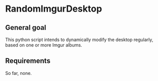 # RandomImgurDesktop
## General goal
This python script intends to dynamically modify the desktop regularly, based on one or more Imgur albums.

## Requirements
So far, none.
